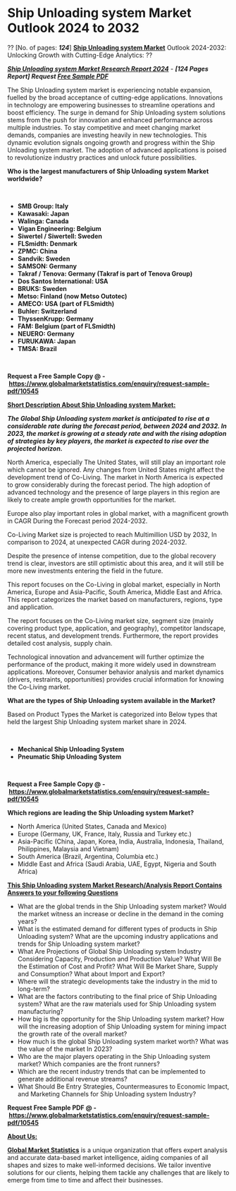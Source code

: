 <h1>Ship Unloading system Market Outlook 2024 to 2032</h1>
<p>?? [No. of pages:&nbsp;<strong><em>124</em></strong>]&nbsp;<strong><a href="https://www.globalmarketstatistics.com/market-reports/ship-unloading-system-market-10545">Ship Unloading system&nbsp;Market</a></strong>&nbsp;Outlook 2024-2032: Unlocking Growth with Cutting-Edge Analytics: ??</p>
<p><strong><em><a href="https://www.globalmarketstatistics.com/market-reports/ship-unloading-system-market-10545">Ship Unloading system Market Research Report 2024</a></em></strong>&nbsp;-&nbsp;<strong><em>[124 Pages Report]&nbsp;Request <a href="https://www.globalmarketstatistics.com/enquiry/request-sample-pdf/10545">Free Sample PDF</a></em></strong></p>
<p>The Ship Unloading system market is experiencing notable expansion, fuelled by the broad acceptance of cutting-edge applications. Innovations in technology are empowering businesses to streamline operations and boost efficiency. The surge in demand for Ship Unloading system solutions stems from the push for innovation and enhanced performance across multiple industries. To stay competitive and meet changing market demands, companies are investing heavily in new technologies. This dynamic evolution signals ongoing growth and progress within the Ship Unloading system market. The adoption of advanced applications is poised to revolutionize industry practices and unlock future possibilities.</p>
<p><strong>Who is the largest manufacturers of Ship Unloading system Market worldwide?</strong></p>
<p>&nbsp;</p>
<ul>
<li><strong>SMB Group: Italy</strong></li>
<li><strong>Kawasaki: Japan</strong></li>
<li><strong>Walinga: Canada</strong></li>
<li><strong>Vigan Engineering: Belgium</strong></li>
<li><strong>Siwertel / Siwertell: Sweden</strong></li>
<li><strong>FLSmidth: Denmark</strong></li>
<li><strong>ZPMC: China</strong></li>
<li><strong>Sandvik: Sweden</strong></li>
<li><strong>SAMSON: Germany</strong></li>
<li><strong>Takraf / Tenova: Germany (Takraf is part of Tenova Group)</strong></li>
<li><strong>Dos Santos International: USA</strong></li>
<li><strong>BRUKS: Sweden</strong></li>
<li><strong>Metso: Finland (now Metso Outotec)</strong></li>
<li><strong>AMECO: USA (part of FLSmidth)</strong></li>
<li><strong>Buhler: Switzerland</strong></li>
<li><strong>ThyssenKrupp: Germany</strong></li>
<li><strong>FAM: Belgium (part of FLSmidth)</strong></li>
<li><strong>NEUERO: Germany</strong></li>
<li><strong>FURUKAWA: Japan</strong></li>
<li><strong>TMSA: Brazil</strong></li>
</ul>
<p>&nbsp;</p>
<p><strong>Request a Free Sample Copy @ -&nbsp;<a href="https://www.globalmarketstatistics.com/enquiry/request-sample-pdf/10545">https://www.globalmarketstatistics.com/enquiry/request-sample-pdf/10545</a></strong></p>
<p><strong><u>Short Description About Ship Unloading system Market:</u></strong></p>
<p><strong><em>The Global Ship Unloading system market is anticipated to rise at a considerable rate during the forecast period, between 2024 and 2032. In 2023, the market is growing at a steady rate and with the rising adoption of strategies by key players, the market is expected to rise over the projected horizon.</em></strong></p>
<p>North America, especially The United States, will still play an important role which cannot be ignored. Any changes from United States might affect the development trend of Co-Living. The market in North America is expected to grow considerably during the forecast period. The high adoption of advanced technology and the presence of large players in this region are likely to create ample growth opportunities for the market.</p>
<p>Europe also play important roles in global market, with a magnificent growth in CAGR During the Forecast period 2024-2032.</p>
<p>Co-Living Market size is projected to reach Multimillion USD by 2032, In comparison to 2024, at unexpected CAGR during 2024-2032.</p>
<p>Despite the presence of intense competition, due to the global recovery trend is clear, investors are still optimistic about this area, and it will still be more new investments entering the field in the future.</p>
<p>This report focuses on the Co-Living in global market, especially in North America, Europe and Asia-Pacific, South America, Middle East and Africa. This report categorizes the market based on manufacturers, regions, type and application.</p>
<p>The report focuses on the Co-Living market size, segment size (mainly covering product type, application, and geography), competitor landscape, recent status, and development trends. Furthermore, the report provides detailed cost analysis, supply chain.</p>
<p>Technological innovation and advancement will further optimize the performance of the product, making it more widely used in downstream applications. Moreover, Consumer behavior analysis and market dynamics (drivers, restraints, opportunities) provides crucial information for knowing the Co-Living market.</p>
<p><strong>What are the types of Ship Unloading system available in the Market?</strong></p>
<p>Based on Product Types the Market is categorized into Below types that held the largest Ship Unloading system market share in 2024.</p>
<p>&nbsp;</p>
<ul>
<li><strong>Mechanical Ship Unloading System</strong></li>
<li><strong>Pneumatic Ship Unloading System</strong></li>
</ul>
<p>&nbsp;</p>
<p><strong>Request a Free Sample Copy @ -&nbsp;<a href="https://www.globalmarketstatistics.com/enquiry/request-sample-pdf/10545">https://www.globalmarketstatistics.com/enquiry/request-sample-pdf/10545</a></strong></p>
<p><strong>Which regions are leading the Ship Unloading system Market?</strong></p>
<ul>
<li>North America (United States, Canada and Mexico)</li>
<li>Europe (Germany, UK, France, Italy, Russia and Turkey etc.)</li>
<li>Asia-Pacific (China, Japan, Korea, India, Australia, Indonesia, Thailand, Philippines, Malaysia and Vietnam)</li>
<li>South America (Brazil, Argentina, Columbia etc.)</li>
<li>Middle East and Africa (Saudi Arabia, UAE, Egypt, Nigeria and South Africa)</li>
</ul>
<p><strong><u>This Ship Unloading system Market Research/Analysis Report Contains Answers to your following Questions</u></strong></p>
<ul>
<li>What are the global trends in the Ship Unloading system market? Would the market witness an increase or decline in the demand in the coming years?</li>
<li>What is the estimated demand for different types of products in Ship Unloading system? What are the upcoming industry applications and trends for Ship Unloading system market?</li>
<li>What Are Projections of Global Ship Unloading system Industry Considering Capacity, Production and Production Value? What Will Be the Estimation of Cost and Profit? What Will Be Market Share, Supply and Consumption? What about Import and Export?</li>
<li>Where will the strategic developments take the industry in the mid to long-term?</li>
<li>What are the factors contributing to the final price of Ship Unloading system? What are the raw materials used for Ship Unloading system manufacturing?</li>
<li>How big is the opportunity for the Ship Unloading system market? How will the increasing adoption of Ship Unloading system for mining impact the growth rate of the overall market?</li>
<li>How much is the global Ship Unloading system market worth? What was the value of the market In 2023?</li>
<li>Who are the major players operating in the Ship Unloading system market? Which companies are the front runners?</li>
<li>Which are the recent industry trends that can be implemented to generate additional revenue streams?</li>
<li>What Should Be Entry Strategies, Countermeasures to Economic Impact, and Marketing Channels for Ship Unloading system Industry?</li>
</ul>
<p><strong>Request Free Sample PDF @ -&nbsp;<a href="https://www.globalmarketstatistics.com/enquiry/request-sample-pdf/10545">https://www.globalmarketstatistics.com/enquiry/request-sample-pdf/10545</a></strong></p>
<p><strong><u>About Us:</u></strong></p>
<p><strong><a href="https://www.globalmarketstatistics.com/">Global Market Statistics</a></strong>&nbsp;is a unique organization that offers expert analysis and accurate data-based market intelligence, aiding companies of all shapes and sizes to make well-informed decisions. We tailor inventive solutions for our clients, helping them tackle any challenges that are likely to emerge from time to time and affect their businesses.</p>